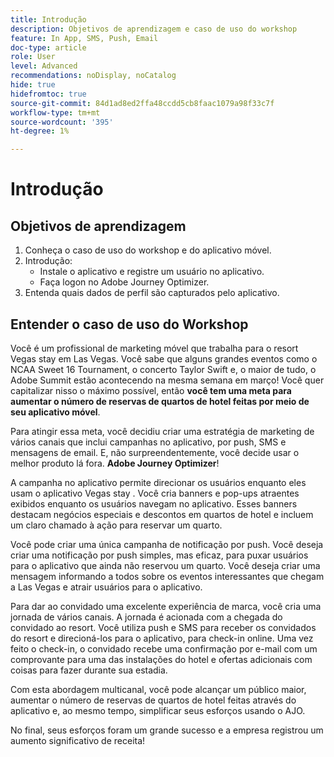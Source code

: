 ```yaml
---
title: Introdução
description: Objetivos de aprendizagem e caso de uso do workshop
feature: In App, SMS, Push, Email
doc-type: article
role: User
level: Advanced
recommendations: noDisplay, noCatalog
hide: true
hidefromtoc: true
source-git-commit: 84d1ad8ed2ffa48ccdd5cb8faac1079a98f33c7f
workflow-type: tm+mt
source-wordcount: '395'
ht-degree: 1%

---
```



# Introdução

## Objetivos de aprendizagem

1. Conheça o caso de uso do workshop e do aplicativo móvel.
2. Introdução:
   * Instale o aplicativo e registre um usuário no aplicativo.
   * Faça logon no Adobe Journey Optimizer.
3. Entenda quais dados de perfil são capturados pelo aplicativo.

## Entender o caso de uso do Workshop

Você é um profissional de marketing móvel que trabalha para o resort Vegas stay em Las Vegas. Você sabe que alguns grandes eventos como o NCAA Sweet 16 Tournament, o concerto Taylor Swift e, o maior de tudo, o Adobe Summit estão acontecendo na mesma semana em março! Você quer capitalizar nisso o máximo possível, então **você tem uma meta para aumentar o número de reservas de quartos de hotel feitas por meio de seu aplicativo móvel**.

Para atingir essa meta, você decidiu criar uma estratégia de marketing de vários canais que inclui campanhas no aplicativo, por push, SMS e mensagens de email.  E, não surpreendentemente, você decide usar o melhor produto lá fora. **Adobe Journey Optimizer**!

A campanha no aplicativo permite direcionar os usuários enquanto eles usam o aplicativo Vegas stay . Você cria banners e pop-ups atraentes exibidos enquanto os usuários navegam no aplicativo. Esses banners destacam negócios especiais e descontos em quartos de hotel e incluem um claro chamado à ação para reservar um quarto.

Você pode criar uma única campanha de notificação por push. Você deseja criar uma notificação por push simples, mas eficaz, para puxar usuários para o aplicativo que ainda não reservou um quarto. Você deseja criar uma mensagem informando a todos sobre os eventos interessantes que chegam a Las Vegas e atrair usuários para o aplicativo.

Para dar ao convidado uma excelente experiência de marca, você cria uma jornada de vários canais. A jornada é acionada com a chegada do convidado ao resort. Você utiliza push e SMS para receber os convidados do resort e direcioná-los para o aplicativo, para check-in online. Uma vez feito o check-in, o convidado recebe uma confirmação por e-mail com um comprovante para uma das instalações do hotel e ofertas adicionais com coisas para fazer durante sua estadia.

Com esta abordagem multicanal, você pode alcançar um público maior, aumentar o número de reservas de quartos de hotel feitas através do aplicativo e, ao mesmo tempo, simplificar seus esforços usando o AJO.

No final, seus esforços foram um grande sucesso e a empresa registrou um aumento significativo de receita!
